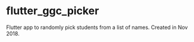 # flutter_ggc_picker

Flutter app to randomly pick students from a list of names. Created in Nov 2018. 

